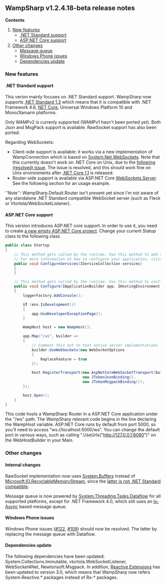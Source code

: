 ## WampSharp v1.2.4.18-beta release notes

**Contents**

1. [New features](#new-features)
    * [.NET Standard support](#net-standard-support)
    * [ASP.NET Core support](#asp-net-core-support)
2. [Other changes](#other-changes)
	* [Message queue](#message-queue)
    * [Windows Phone issues](#windows-phone-issues)
    * [Dependencies update](#dependencies-update)

### New features

#### .NET Standard support

This verion mainly focuses on .NET Standard support. WampSharp now supports [.NET Standard 1.3](https://github.com/dotnet/corefx/blob/v1.0.0/Documentation/architecture/net-platform-standard.md) which means that it is compatible with .NET Framework 4.6, [NET Core](http://dot.net), Universal Windows Platform 10 and Mono/Xamarin platforms.

Only WAMPv2 is currenly supported (WAMPv1 hasn't been ported yet). Both Json and MsgPack support is available. RawSocket support has also been ported.

Regarding WebSockets: 
* Client-side support is available: it works via a new implementation of WampConnection which is based on [System.Net.WebSockets](https://www.nuget.org/packages/system.net.websockets/). Note that this currently doesn't work on .NET Core on Unix, due to the [following (resolved) issue](https://github.com/dotnet/corefx/issues/2486). The issue is resolved, and this should work fine on Unix environments after [.NET Core 1.1](https://github.com/dotnet/core/blob/master/roadmap.md) is released.
* Router-side support is available via ASP.NET Core [WebSockets.Server](https://www.nuget.org/packages/Microsoft.AspNetCore.WebSockets.Server/). See the following section for an usage example.

''Note'': WampSharp.Default.Router isn't present yet since I'm not aware of any standalone .NET Standard compatible WebSocket server (such as Fleck or Vtortola/WebSocketListener).

#### ASP.NET Core support

This version introduces ASP.NET core support. In order to use it, you need to create [a new empty ASP.NET Core project](https://docs.asp.net/en/latest/getting-started.html). Change your current Statup class to the following class

```csharp
public class Startup
{
    // This method gets called by the runtime. Use this method to add services to the container.
    // For more information on how to configure your application, visit http://go.microsoft.com/fwlink/?LinkID=398940
    public void ConfigureServices(IServiceCollection services)
    {
    }

    // This method gets called by the runtime. Use this method to configure the HTTP request pipeline.
    public void Configure(IApplicationBuilder app, IHostingEnvironment env, ILoggerFactory loggerFactory)
    {
        loggerFactory.AddConsole();

        if (env.IsDevelopment())
        {
            app.UseDeveloperExceptionPage();
        }

        WampHost host = new WampHost();

        app.Map("/ws", builder =>
        {
            // Comment this out to test native server implementations
            builder.UseWebSockets(new WebSocketOptions
            {
                ReplaceFeature = true
            });

            host.RegisterTransport(new AspNetCoreWebSocketTransport(builder),
                                   new JTokenJsonBinding(),
                                   new JTokenMsgpackBinding());
        });

        host.Open();
    }
}
```

This code hosts a WampSharp Router in a ASP.NET Core application under the "/ws" path. The WampSharp relevant code begins in the line declaring the WampHost variable. ASP.NET Core runs by default from port 5000, so you'll need to access "ws://localhost:5000/ws". You can change the default port in various ways, such as calling ".UseUrls("http://127.0.0.1:8080")" on the WebHostBuilder in your Main.

### Other changes

#### Internal changes

RawSocket implementation now uses [System.Buffers](https://www.nuget.org/packages/System.Buffers/) instead of [Microsoft.IO.RecyclableMemoryStream](https://www.nuget.org/packages/Microsoft.IO.RecyclableMemoryStream/), since the [latter is not .NET Standard compatible](https://github.com/Microsoft/Microsoft.IO.RecyclableMemoryStream/issues/11).

Message queue is now powered by [System.Threading.Tasks.Dataflow](https://www.nuget.org/packages/System.Threading.Tasks.Dataflow) for all supported platforms, except for .NET Framework 4.0, which still uses an [Ix-Async](https://www.nuget.org/packages/Ix-Async) based message queue.

#### Windows Phone issues

Windows Phone issues ([#122](https://github.com/Code-Sharp/WampSharp/issues/122), [#109](https://github.com/Code-Sharp/WampSharp/issues/109)) should now be resolved. The latter by replacing the message queue with Dataflow.

#### Dependencies update

The following dependencies have been updated: System.Collections.Immutable, vtortola.WebSocketListener, WebSocket4Net, Newtonsoft.Msgpack. In addition, [Reactive Extensions](https://github.com/Reactive-Extensions/Rx.NET) has been updated to version 3.0, which means that WampSharp now refers System.Reactive.* packages instead of Rx-* packages.